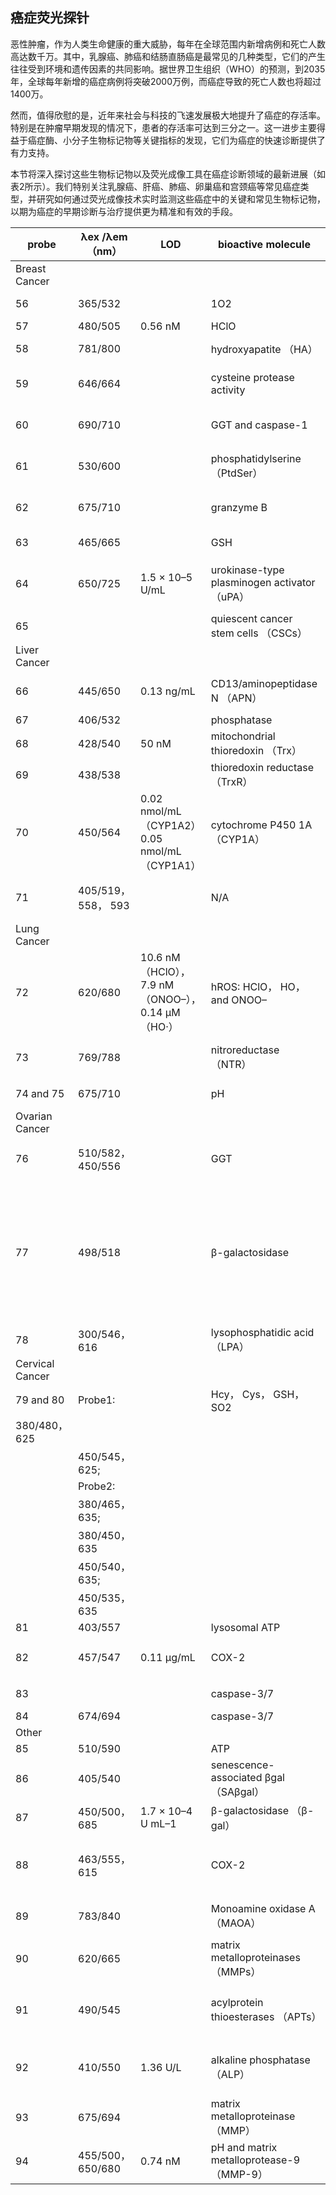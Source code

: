 
## **癌症荧光探针**

恶性肿瘤，作为人类生命健康的重大威胁，每年在全球范围内新增病例和死亡人数高达数千万。其中，乳腺癌、肺癌和结肠直肠癌是最常见的几种类型，它们的产生往往受到环境和遗传因素的共同影响。据世界卫生组织（WHO）的预测，到2035年，全球每年新增的癌症病例将突破2000万例，而癌症导致的死亡人数也将超过1400万。

然而，值得欣慰的是，近年来社会与科技的飞速发展极大地提升了癌症的存活率。特别是在肿瘤早期发现的情况下，患者的存活率可达到三分之一。这一进步主要得益于癌症酶、小分子生物标记物等关键指标的发现，它们为癌症的快速诊断提供了有力支持。

本节将深入探讨这些生物标记物以及荧光成像工具在癌症诊断领域的最新进展（如表2所示）。我们特别关注乳腺癌、肝癌、肺癌、卵巢癌和宫颈癌等常见癌症类型，并研究如何通过荧光成像技术实时监测这些癌症中的关键和常见生物标记物，以期为癌症的早期诊断与治疗提供更为精准和有效的手段。

| probe | λex /λem （nm） | LOD | bioactive molecule | biological model |
| --- | --- | --- | --- | --- |
| Breast Cancer |
| 56 | 365/532 |  | 1O2 | MDA-MB-468 cells |
| 57 | 480/505 | 0.56 nM | HClO | MCF-7 cells |
| 58 | 781/800 |  | hydroxyapatite （HA） | rat breast cancer microcalcification |
| 59 | 646/664 |  | cysteine protease activity | 4T1 syngeneic orthotopic mouse breast tumors |
| 60 | 690/710 |  | GGT and caspase-1 | 4T1-tumor-bearing Balb/c mice |
| 61 | 530/600 |  | phosphatidylserine （PtdSer） | MMTV-PyMT breast cancer mice |
| 62 | 675/710 |  | granzyme B | 4T1 tumor-bearing Balb/c mouse |
| 63 | 465/665 |  | GSH | BCap-37 tumor xenograft mice |
| 64 | 650/725 | 1.5 × 10–5 U/mL | urokinase-type plasminogen activator （uPA） | MDA-MB-231- and MCF-7- tumor-bearing mice |
| 65 |  |  | quiescent cancer stem cells （CSCs） | AS-B145-1R cells |
| Liver Cancer |
| 66 | 445/650 | 0.13 ng/mL | CD13/aminopeptidase N （APN） | Balb/c mice bearing HepG-2 xenograft tumor |
| 67 | 406/532 |  | phosphatase | HepG2 cells |
| 68 | 428/540 | 50 nM | mitochondrial thioredoxin （Trx） | HepG2 cells， HeLa cells |
| 69 | 438/538 |  | thioredoxin reductase （TrxR） | HepG2 cells |
| 70 | 450/564 | 0.02 nmol/mL （CYP1A2） 0.05 nmol/mL （CYP1A1） | cytochrome P450 1A （CYP1A） | rat liver slice， HepG2 cells， A549 cells |
| 71 | 405/519， 558， 593 |  | N/A | HepG2 cells， LO2 cells， 7721 cells |
| Lung Cancer |
| 72 | 620/680 | 10.6 nM （HClO）， 7.9 nM （ONOO–）， 0.14 μM （HO·） | hROS: HClO， HO， and ONOO– | A549 cells， HeLa cells tumor-bearing mouse xenograft mice |
| 73 | 769/788 |  | nitroreductase （NTR） | A549 cells， A549 tumor mouse |
| 74 and 75 | 675/710 |  | pH | A549 tumor mouse |
| Ovarian Cancer |
| 76 | 510/582， 450/556 |  | GGT | OVCAR5 and SKOV-3 cells， HUVEC cells |
| 77 | 498/518 |  | β-galactosidase | ovarian cancer cells and tumor-bearing mice （SHIN3， SKOV3， OVK18， OVCAR3， OVCAR4， OVCAR5 and OVCAR8） |
| 78 | 300/546， 616 |  | lysophosphatidic acid （LPA） |  |
| Cervical Cancer |
| 79 and 80 | Probe1: |  | Hcy， Cys， GSH， SO2 | HeLa tumor-bearing mice |
| 380/480， 625 |  |  |  |
|  | 450/545， 625; |  |  |  |
|  | Probe2: |  |  |  |
|  | 380/465， 635; |  |  |  |
|  | 380/450， 635 |  |  |  |
|  | 450/540， 635; |  |  |  |
|  | 450/535， 635 |  |  |  |
| 81 | 403/557 |  | lysosomal ATP | HeLa cells |
| 82 | 457/547 | 0.11 μg/mL | COX-2 | HeLa， MCF-7， and HEK293 cells |
| 83 |  |  | caspase-3/7 | HeLa tumor-bearing mice |
| 84 | 674/694 |  | caspase-3/7 | HeLa cells |
| Other |
| 85 | 510/590 |  | ATP | OSCC cells |
| 86 | 405/540 |  | senescence-associated βgal （SAβgal） | SK-MEL-103 tumor-bearing mice |
| 87 | 450/500， 685 | 1.7 × 10–4 U mL–1 | β-galactosidase （β-gal） | LoVo tumor-bearing mice |
| 88 | 463/555，615 |  | COX-2 | tumors in mice （MKN45， BEL7402， MDA-MB-231） |
| 89 | 783/840 |  | Monoamine oxidase A （MAOA） | C4–2B tumor xenografts in mice |
| 90 | 620/665 |  | matrix metalloproteinases （MMPs） | HT-1080 tumor-bearing nude mouse |
| 91 | 490/545 |  | acylprotein thioesterases （APTs） | HEK293T， A431， MDA-MB-231 and MCF-7 cells |
| 92 | 410/550 | 1.36 U/L | alkaline phosphatase （ALP） | U-2OS and Saos-2 cells， HeLa and HepG2 cancer cells |
| 93 | 675/694 |  | matrix metalloproteinase （MMP） | HT1080 tumors mice and BT-20 tumors mice |
| 94 | 455/500， 650/680 | 0.74 nM | pH and matrix metalloprotease-9 （MMP-9） | LS180 tumor-bearing mice |
